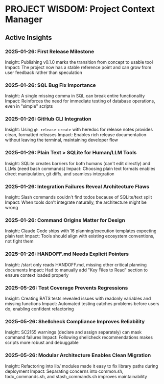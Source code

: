 # PROJECT WISDOM: Project Context Manager

## Active Insights

### 2025-01-26: First Release Milestone
Insight: Publishing v0.1.0 marks the transition from concept to usable tool
Impact: The project now has a stable reference point and can grow from user feedback rather than speculation

### 2025-01-26: SQL Bug Fix Importance
Insight: A single missing comma in SQL can break entire functionality
Impact: Reinforces the need for immediate testing of database operations, even in "simple" scripts

### 2025-01-26: GitHub CLI Integration
Insight: Using `gh release create` with heredoc for release notes provides clean, formatted releases
Impact: Enables rich release documentation without leaving the terminal, maintaining developer flow

### 2025-01-26: Plain Text > SQLite for Human/LLM Tools
Insight: SQLite creates barriers for both humans (can't edit directly) and LLMs (need bash commands)
Impact: Choosing plain text formats enables direct manipulation, git diffs, and seamless integration

### 2025-01-26: Integration Failures Reveal Architecture Flaws
Insight: Slash commands couldn't find todos because of SQLite/text split
Impact: When tools don't integrate naturally, the architecture might be wrong

### 2025-01-26: Command Origins Matter for Design
Insight: Claude Code ships with 16 planning/execution templates expecting plain text
Impact: Tools should align with existing ecosystem conventions, not fight them

### 2025-01-26: HANDOFF.md Needs Explicit Pointers
Insight: /start only reads HANDOFF.md, missing other critical planning documents
Impact: Had to manually add "Key Files to Read" section to ensure context loaded properly

### 2025-05-26: Test Coverage Prevents Regressions
Insight: Creating BATS tests revealed issues with readonly variables and missing functions
Impact: Automated testing catches problems before users do, enabling confident refactoring

### 2025-05-26: Shellcheck Compliance Improves Reliability
Insight: SC2155 warnings (declare and assign separately) can mask command failures
Impact: Following shellcheck recommendations makes scripts more robust and debuggable

### 2025-05-26: Modular Architecture Enables Clean Migration
Insight: Refactoring into lib/ modules made it easy to fix library paths during deployment
Impact: Separating concerns into common.sh, todo_commands.sh, and stash_commands.sh improves maintainability